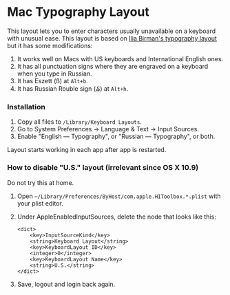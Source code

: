# Mac Typography Layout
This layout lets you to enter characters usually unavailable on a keyboard with unusual ease.
This layout is based on [Ilia Birman's typography layout](http://ilyabirman.ru/projects/typography-layout/) but it has some modifications:

1. It works well on Macs with US keyboards and International English ones.
2. It has all punctuation signs where they are engraved on a keyboard when you type in Russian.
3. It has Eszett (ß) at ``Alt+b``.
4. It has Russian Rouble sign (₷) at ``Alt+h``.


### Installation
1. Copy all files to ``/Library/Keyboard Layouts``.
2. Go to System Preferences → Language & Text → Input Sources.
3. Enable "English — Typography", or "Russian — Typography", or both.

Layout starts working in each app after app is restarted.


### How to disable "U.S." layout (irrelevant since OS X 10.9)
Do not try this at home.

1. Open ``~/Library/Preferences/ByHost/com.apple.HIToolbox.*.plist`` with your plist editor.
2. Under AppleEnabledInputSources, delete the node that looks like this:

	```
	<dict>
		<key>InputSourceKind</key>
		<string>Keyboard Layout</string>
		<key>KeyboardLayout ID</key>
		<integer>0</integer>
		<key>KeyboardLayout Name</key>
		<string>U.S.</string>
	</dict>
	```
	
3. Save, logout and login back again.
